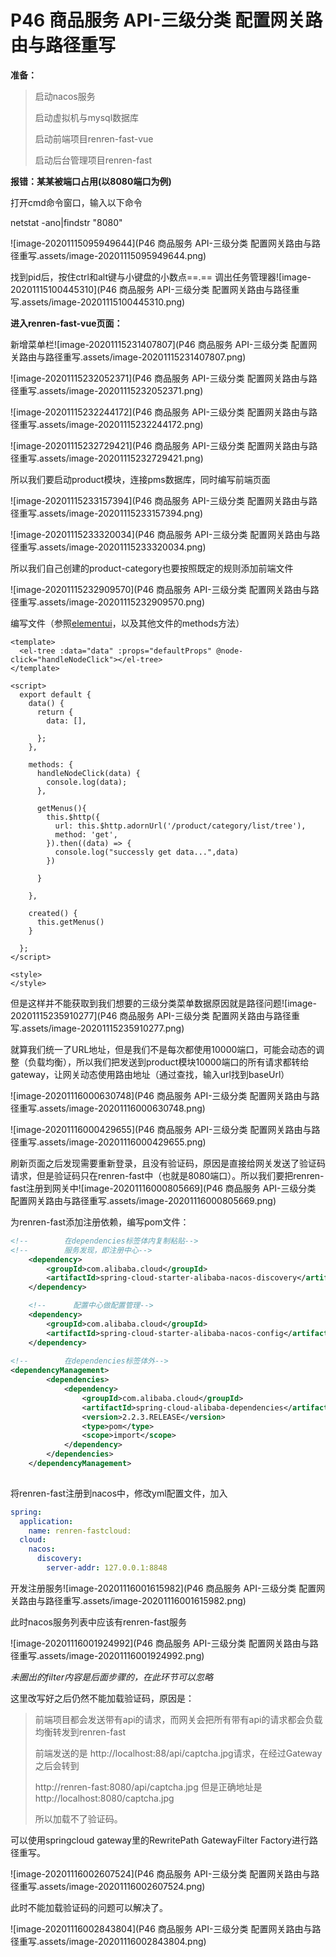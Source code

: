 # P46 商品服务 API-三级分类 配置网关路由与路径重写

**准备：**

> 启动nacos服务
>
> 启动虚拟机与mysql数据库
>
> 启动前端项目renren-fast-vue
>
> 启动后台管理项目renren-fast

**报错：某某被端口占用(以8080端口为例)**

打开cmd命令窗口，输入以下命令

netstat -ano|findstr "8080"

![image-20201115095949644](P46 商品服务 API-三级分类 配置网关路由与路径重写.assets/image-20201115095949644.png)

找到pid后，按住ctrl和alt键与小键盘的小数点==.==	调出任务管理器![image-20201115100445310](P46 商品服务 API-三级分类 配置网关路由与路径重写.assets/image-20201115100445310.png)

**进入renren-fast-vue页面：**

新增菜单栏![image-20201115231407807](P46 商品服务 API-三级分类 配置网关路由与路径重写.assets/image-20201115231407807.png)

![image-20201115232052371](P46 商品服务 API-三级分类 配置网关路由与路径重写.assets/image-20201115232052371.png)

![image-20201115232244172](P46 商品服务 API-三级分类 配置网关路由与路径重写.assets/image-20201115232244172.png)

![image-20201115232729421](P46 商品服务 API-三级分类 配置网关路由与路径重写.assets/image-20201115232729421.png)

所以我们要启动product模块，连接pms数据库，同时编写前端页面

![image-20201115233157394](P46 商品服务 API-三级分类 配置网关路由与路径重写.assets/image-20201115233157394.png)

![image-20201115233320034](P46 商品服务 API-三级分类 配置网关路由与路径重写.assets/image-20201115233320034.png)

所以我们自己创建的product-category也要按照既定的规则添加前端文件

![image-20201115232909570](P46 商品服务 API-三级分类 配置网关路由与路径重写.assets/image-20201115232909570.png)

编写文件（参照[elementui](https://element.eleme.cn/#/zh-CN/component/tree)，以及其他文件的methods方法）

```vue
<template>
  <el-tree :data="data" :props="defaultProps" @node-click="handleNodeClick"></el-tree>
</template>

<script>
  export default {
    data() {
      return {
        data: [],

      };
    },

    methods: {
      handleNodeClick(data) {
        console.log(data);
      },

      getMenus(){
        this.$http({
          url: this.$http.adornUrl('/product/category/list/tree'),
          method: 'get',
        }).then((data) => {
          console.log("successly get data...",data)
        })

      }

    },

    created() {
      this.getMenus()
    }

  };
</script>

<style>
</style>
```

但是这样并不能获取到我们想要的三级分类菜单数据原因就是路径问题![image-20201115235910277](P46 商品服务 API-三级分类 配置网关路由与路径重写.assets/image-20201115235910277.png)

就算我们统一了URL地址，但是我们不是每次都使用10000端口，可能会动态的调整（负载均衡），所以我们把发送到product模块10000端口的所有请求都转给gateway，让网关动态使用路由地址（通过查找，输入url找到baseUrl）

![image-20201116000630748](P46 商品服务 API-三级分类 配置网关路由与路径重写.assets/image-20201116000630748.png)

![image-20201116000429655](P46 商品服务 API-三级分类 配置网关路由与路径重写.assets/image-20201116000429655.png)

刷新页面之后发现需要重新登录，且没有验证码，原因是直接给网关发送了验证码请求，但是验证码只在renren-fast中（也就是8080端口）。所以我们要把renren-fast注册到网关中![image-20201116000805669](P46 商品服务 API-三级分类 配置网关路由与路径重写.assets/image-20201116000805669.png)

为renren-fast添加注册依赖，编写pom文件：

```xml
<!--        在dependencies标签体内复制粘贴-->
<!--        服务发现，即注册中心-->
    <dependency>
        <groupId>com.alibaba.cloud</groupId>
        <artifactId>spring-cloud-starter-alibaba-nacos-discovery</artifactId>
    </dependency>

    <!--      配置中心做配置管理-->
    <dependency>
        <groupId>com.alibaba.cloud</groupId>
        <artifactId>spring-cloud-starter-alibaba-nacos-config</artifactId>
    </dependency>
    
<!--        在dependencies标签体外-->
<dependencyManagement>
        <dependencies>
            <dependency>
                <groupId>com.alibaba.cloud</groupId>
                <artifactId>spring-cloud-alibaba-dependencies</artifactId>
                <version>2.2.3.RELEASE</version>
                <type>pom</type>
                <scope>import</scope>
            </dependency>
        </dependencies>
    </dependencyManagement>
    
```

将renren-fast注册到nacos中，修改yml配置文件，加入

```yaml
spring:
  application:
    name: renren-fastcloud:
  cloud:
  	nacos:
      discovery:
        server-addr: 127.0.0.1:8848
```

开发注册服务![image-20201116001615982](P46 商品服务 API-三级分类 配置网关路由与路径重写.assets/image-20201116001615982.png)

此时nacos服务列表中应该有renren-fast服务

![image-20201116001924992](P46 商品服务 API-三级分类 配置网关路由与路径重写.assets/image-20201116001924992.png)

*未圈出的filter内容是后面步骤的，在此环节可以忽略*

这里改写好之后仍然不能加载验证码，原因是：

> 前端项目都会发送带有api的请求，而网关会把所有带有api的请求都会负载均衡转发到renren-fast
>
> 前端发送的是 http://localhost:88/api/captcha.jpg请求，在经过Gateway之后会转到
>
> http://renren-fast:8080/api/captcha.jpg 但是正确地址是 http://localhost:8080/captcha.jpg
>
> 所以加载不了验证码。

可以使用springcloud gateway里的RewritePath GatewayFilter Factory进行路径重写。

![image-20201116002607524](P46 商品服务 API-三级分类 配置网关路由与路径重写.assets/image-20201116002607524.png)

此时不能加载验证码的问题可以解决了。

![image-20201116002843804](P46 商品服务 API-三级分类 配置网关路由与路径重写.assets/image-20201116002843804.png)